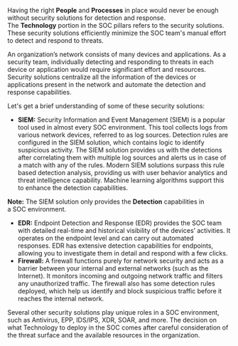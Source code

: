 Having the right **People** and **Processes** in place would never be enough without security solutions for detection and response. The **Technology** portion in the SOC pillars refers to the security solutions. These security solutions efficiently minimize the SOC team's manual effort to detect and respond to threats.

An organization’s network consists of many devices and applications. As a security team, individually detecting and responding to threats in each device or application would require significant effort and resources. Security solutions centralize all the information of the devices or applications present in the network and automate the detection and response capabilities.

Let's get a brief understanding of some of these security solutions:

- **SIEM:** Security Information and Event Management (SIEM) is a popular tool used in almost every SOC environment. This tool collects logs from various network devices, referred to as log sources. Detection rules are configured in the SIEM solution, which contains logic to identify suspicious activity. The SIEM solution provides us with the detections after correlating them with multiple log sources and alerts us in case of a match with any of the rules. Modern SIEM solutions surpass this rule based detection analysis, providing us with user behavior analytics and threat intelligence capability. Machine learning algorithms support this to enhance the detection capabilities.

**Note:** The SIEM solution only provides the **Detection** capabilities in a SOC environment.

- **EDR:** Endpoint Detection and Response (EDR) provides the SOC team with detailed real-time and historical visibility of the devices’ activities. It operates on the endpoint level and can carry out automated responses. EDR has extensive detection capabilities for endpoints, allowing you to investigate them in detail and respond with a few clicks.
- **Firewall:** A firewall functions purely for network security and acts as a barrier between your internal and external networks (such as the Internet). It monitors incoming and outgoing network traffic and filters any unauthorized traffic. The firewall also has some detection rules deployed, which help us identify and block suspicious traffic before it reaches the internal network.

Several other security solutions play unique roles in a SOC environment, such as Antivirus, EPP, IDS/IPS, XDR, SOAR, and more. The decision on what Technology to deploy in the SOC comes after careful consideration of the threat surface and the available resources in the organization.